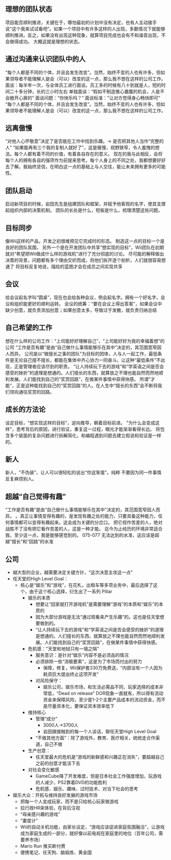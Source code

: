 ## 理想的团队状态

项目能否顺利推进，关键在于，哪怕最初的计划中没有决定，也有人主动接手说“这个我来试试看吧”。如果一个项目中有许多这样的人出现，多数情况下就能够顺利推进。反之，如果没有出现这种现象，就算项目完成也会有不和谐音出现，不会做得成功。
大概这就是理想的状态。


## 通过沟通来认识团队中的人

“每个人都是不同的个体，并且会发生改变”。当然，始终不变的人也有许多，但如果领导者不能理解人是会（可以）改变的这一点，那么我不想在这样的公司工作。
面谈：每半年一次，与全体员工进行面谈。员工多的时候有八十到就是人，短的时间二十多分钟，长的三小时左右
单独面谈：“假如不制造推心置腹的机会，人是不会敞开心扉的”
面谈问题：”你快乐吗？“
面谈标准：”让对方觉得身心畅快即可“
“每个人都是不同的个体，并且会发生改变”。当然，始终不变的人也有许多，但如果领导者不能理解人是会（可以）改变的这一点，那么我不想在这样的公司工作。

## 远离傲慢

“对他人心怀敬意”决定了是否能在工作中找到乐趣。-> 是否把其他人当作“完整的人”
“如果能再有三个我的复制人就好了”，这是傲慢，视野狭窄，令人羞愧的想法。每个人都有着不同的价值，有着各自存在的意义。
现在的我与此相反，会将每个人的拥有各自的强项作为前提来思考。每个人身上的不同之处，我都想要好好去了解。我始终坚信，在明白这一点的基础上与人交往，能让未来拥有更多的可能性。

## 团队启动

启动新项目的时候，岩田先生是组建团队和框架，并赋予他客观的名字，使其支撑起组织内部的决策机制。
团队的长处是什么，短板是什么，梳理清楚这些问题。

## 目标同步

像Wii这样的产品，开发之初很难预见它完成时的形态。
制造这一点的目标一个是良好的团队氛围，
另外一个是在开发团队中共享“想实现的目标”，Wii团队在初期就对“希望把Wii做成什么样的游戏机”进行了充分彻底的讨论。
尽可能的解释做出决策的背景，问题都有多个理由交织而成，将他们拆开逐个剖析，人们就很容易想通了
将目标反复地说，描绘的蓝图才会在成员之间实现共享

## 会议

给会议起名字叫“圆桌”，现在也会给各种会议，例会起名字。拥有一个好名字，会议和组织能更好的顺利运转。
会议的统筹：“要在会议上得出答案”，如果会议中缺少创意，就负责添加创意；如果创意太多，导致过于发散，就负责归纳总结


## 自己希望的工作
想在什么样的公司工作：“上司能好好理解自己”，“上司能好好为我的幸福着想”的公司
“工作是否有趣”是由“自己做什么事情能够乐在其中”决定的，其范围宽窄因人而异。
公司是以“做擅长之事的团队”为目标的团体，人与人一起工作，最低条件是无论自己擅不擅长，都能在集体中齐心协力一同奋斗。让这种“最低条件”不出现，正是管理者应该尽到的职责。
“让人持续玩下去的游戏”和“学英语之间是否会感受的挫折”的道理是想通的。人们擅长的东西，就算放之不理也能自然而然地顺利发展。人们能找到自己的“奖赏回路”，在做某件事情中获得快感。
所谓“才能”，正是这种能找到自己的“奖赏回路”的人。在人生中“擅长的东西”会不断将我们领向通往奖赏的回路。

## 成长的方法论
设定目标，“想实现这样的目标”，逆向推导，朝着目标前进。
"为什么会变成这样"，思考背后的原因，进行验证，重复这一过程，眼光才能渐渐看得长远。
将包含多个层面的复杂问题进行拆解简化，和编程遇到问题去建立假说和验证是一样的。

## 新人
新人，“不伪装”，让人可以很轻松的说出“你这笨蛋”。纯粹
不要因为同一件事情反复麻烦别人。

## 超越“自己觉得有趣”
“工作是否有趣”是由“自己做什么事情能够乐在其中”决定的，其范围宽窄因人而异。
。真正让事情变得有趣的，是发现有趣之处的能力，只要具备这种能力，任何事情都可以变得有趣起来。这会成为关键的分岔口。
把它视作苦差的人，绝对战胜不了没有把它看作苦差的人，这是一种才能。
迄今为止经历的环境非常适合我，至少这一点，我是能够感觉到的。
075-077 无法达到的水准，这应该是超越“擅长”和“回路”的水准


## 公司
- 越大型的企业，越需要决定关键方针，“这次决意主攻这一点”
- 任天堂的High Level Goal： 
	- 核心是“娱乐”和“游戏”，在花札，出租车等多项业务中，最后选择了这个，由于这个核心选择，衍生出了一系列 Pillar 
		- 娱乐的本质 
			- 想要让“回家就打开游戏机”是需要理解“游戏”的本质和“娱乐”的本质的
			- 因为大部分游戏是无法“通过观看来产生乐趣”的。这也是任天堂想要做到的。
			- “让人持续玩下去的游戏”和“学英语之间是否会感受的挫折”的道理是想通的。人们擅长的东西，就算放之不理也能自然而然地顺利发展。人们能找到自己的“奖赏回路”，在做某件事情中获得快感。
		- 危机感："天堂和地狱只有一墙之隔" 
			- 服务意识：是针对“娱乐”内容不是必须品的情况
			- 必须排除一些“消极要素”，这是为了市场而付出的努力 
				- 保障，修复，Wii保护套330万免费送，“内部没有一个人因为耗资巨大提出终止这项开发”
			- 对风险保守： 
				- 娱乐公司，娱乐市场，和生活必需品不同，玩家选择的成本非常低，“Dead on release” DOR现象一直就有，所以得有流动资金来保障风险，至少是1-2个主要产品成本的流动资金，而不是尽量资本化，要保证资本效率低下
		- 维持核心 
			- 管理“成分“ 
				- 3000人->3700人
				- 岩田跟接触到的每一个人谈话，聊任天堂High Level Goal
			- “不做其他方面”：除了游戏外，教育、医疗相关，统统走合作渠道，自己不做
		- 生产创意： 
			- 任天堂最大的危机是“游戏的新鲜感和兴趣正在消失”，要超越自己之前的创意才能活下去
		- 对社会变化敏感 
			- GameCube降了开发难度，但是日本社会工作强度增加，玩游戏的人减少，PS2靠着DVD的功能胜利
			- 危机感、娱乐、趣味、过时技术、对当下社会的思考
- 娱乐大众：开拓与维持良好发展的游戏市场 
	- 把每一个人变成玩家，而不是只给核心玩家做游戏
	- 拉行政HR来体验，在背后注视
	- “母亲感兴趣的游戏”
	- “妻度计”
	- Wii的自动关机功能，由家长设定，“游戏应该促进家庭氛围融洽”，让游戏成为家庭生成的一部分，就好像以前电视在家庭里的地位（百年公司，需要养市场）
	- Mario Run 推买断付费
	- 便携笔记、任天狗、脑锻炼、黄金国